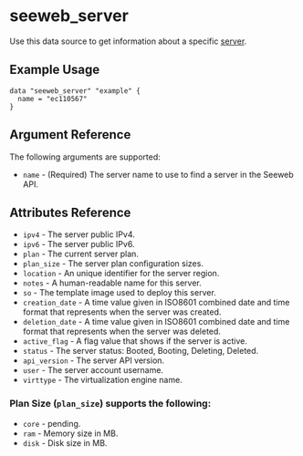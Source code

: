 # seeweb\_server

Use this data source to get information about a specific [server][1].

## Example Usage

```hcl
data "seeweb_server" "example" {
  name = "ec110567"
}
```

## Argument Reference

The following arguments are supported:

* `name` - (Required) The server name to use to find a server in the Seeweb API.

## Attributes Reference

* `ipv4` - The server public IPv4.
* `ipv6` - The server public IPv6.
* `plan` - The current server plan.
* `plan_size` - The server plan configuration sizes.
* `location` - An unique identifier for the server region.
* `notes` - A human-readable name for this server.
* `so` - The template image used to deploy this server.
* `creation_date` - A time value given in ISO8601 combined date and time format that represents when the server was created.
* `deletion_date` - A time value given in ISO8601 combined date and time format that represents when the server was deleted.
* `active_flag` - A flag value that shows if the server is active.
* `status` - The server status: Booted, Booting, Deleting, Deleted.
* `api_version` - The server API version.
* `user` - The server account username.
* `virttype` - The virtualization engine name.

### Plan Size (`plan_size`) supports the following:

* `core` - pending.
* `ram` - Memory size in MB.
* `disk` - Disk size in MB.





[1]: https://docs.seeweb.it/ecs/api/#list-all-servers
